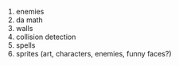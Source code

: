 1. enemies
2. da math
3. walls
4. collision detection
5. spells
6. sprites (art, characters, enemies, funny faces?)
